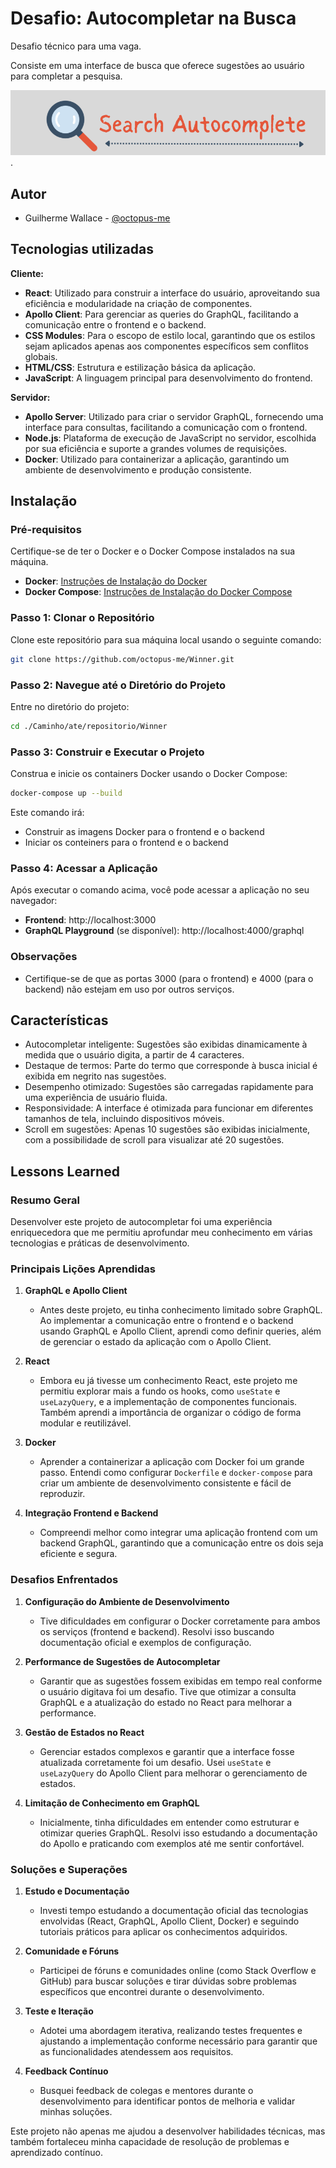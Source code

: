 
# Desafio: Autocompletar na Busca

Desafio técnico para uma vaga.

Consiste em uma interface de busca que oferece sugestões ao usuário para completar a pesquisa.


![alt text](./FrontEnd/autocomplete/Imagens/image-10.png).


## Autor

- Guilherme Wallace - [@octopus-me](https://www.github.com/octokatherine)


## Tecnologias utilizadas

**Cliente:** 
- **React**: Utilizado para construir a interface do usuário, aproveitando sua eficiência e modularidade na criação de componentes.
- **Apollo Client**: Para gerenciar as queries do GraphQL, facilitando a comunicação entre o frontend e o backend.
- **CSS Modules**: Para o escopo de estilo local, garantindo que os estilos sejam aplicados apenas aos componentes específicos sem conflitos globais.
- **HTML/CSS**: Estrutura e estilização básica da aplicação.
- **JavaScript**: A linguagem principal para desenvolvimento do frontend.

**Servidor:** 
- **Apollo Server**: Utilizado para criar o servidor GraphQL, fornecendo uma interface para consultas, facilitando a comunicação com o frontend.
- **Node.js**: Plataforma de execução de JavaScript no servidor, escolhida por sua eficiência e suporte a grandes volumes de requisições.
- **Docker**: Utilizado para containerizar a aplicação, garantindo um ambiente de desenvolvimento e produção consistente.

## Instalação

### Pré-requisitos

Certifique-se de ter o Docker e o Docker Compose instalados na sua máquina.

- **Docker**: [Instruções de Instalação do Docker](https://docs.docker.com/get-docker/)
- **Docker Compose**: [Instruções de Instalação do Docker Compose](https://docs.docker.com/compose/install/)

### Passo 1: Clonar o Repositório

Clone este repositório para sua máquina local usando o seguinte comando:

```sh
git clone https://github.com/octopus-me/Winner.git
```

### Passo 2: Navegue até o Diretório do Projeto

Entre no diretório do projeto:

```sh
cd ./Caminho/ate/repositorio/Winner
```

### Passo 3: Construir e Executar o Projeto

Construa e inicie os containers Docker usando o Docker Compose:

```sh
docker-compose up --build
```

Este comando irá:

- Construir as imagens Docker para o frontend e o backend
- Iniciar os conteiners para o frontend e o backend

### Passo 4: Acessar a Aplicação

Após executar o comando acima, você pode acessar a aplicação no seu navegador:

- **Frontend**: http://localhost:3000
- **GraphQL Playground** (se disponível): http://localhost:4000/graphql


### Observações

- Certifique-se de que as portas 3000 (para o frontend) e 4000 (para o backend) não estejam em uso por outros serviços.
## Características

- Autocompletar inteligente: Sugestões são exibidas dinamicamente à medida que o usuário digita, a partir de 4 caracteres.
- Destaque de termos: Parte do termo que corresponde à busca inicial é exibida em negrito nas sugestões.
- Desempenho otimizado: Sugestões são carregadas rapidamente para uma experiência de usuário fluida.
- Responsividade: A interface é otimizada para funcionar em diferentes tamanhos de tela, incluindo dispositivos móveis.
- Scroll em sugestões: Apenas 10 sugestões são exibidas inicialmente, com a possibilidade de scroll para visualizar até 20 sugestões.

## Lessons Learned

### Resumo Geral

Desenvolver este projeto de autocompletar foi uma experiência enriquecedora que me permitiu aprofundar meu conhecimento em várias tecnologias e práticas de desenvolvimento. 

### Principais Lições Aprendidas

1. **GraphQL e Apollo Client**
   - Antes deste projeto, eu tinha conhecimento limitado sobre GraphQL. Ao implementar a comunicação entre o frontend e o backend usando GraphQL e Apollo Client, aprendi como definir queries, além de gerenciar o estado da aplicação com o Apollo Client.

2. **React**
   - Embora eu já tivesse um conhecimento React, este projeto me permitiu explorar mais a fundo os hooks, como `useState` e `useLazyQuery`, e a implementação de componentes funcionais. Também aprendi a importância de organizar o código de forma modular e reutilizável.

3. **Docker**
   - Aprender a containerizar a aplicação com Docker foi um grande passo. Entendi como configurar `Dockerfile` e `docker-compose` para criar um ambiente de desenvolvimento consistente e fácil de reproduzir.

4. **Integração Frontend e Backend**
   - Compreendi melhor como integrar uma aplicação frontend com um backend GraphQL, garantindo que a comunicação entre os dois seja eficiente e segura.

### Desafios Enfrentados

1. **Configuração do Ambiente de Desenvolvimento**
   - Tive dificuldades em configurar o Docker corretamente para ambos os serviços (frontend e backend). Resolvi isso buscando documentação oficial e exemplos de configuração.

2. **Performance de Sugestões de Autocompletar**
   - Garantir que as sugestões fossem exibidas em tempo real conforme o usuário digitava foi um desafio. Tive que otimizar a consulta GraphQL e a atualização do estado no React para melhorar a performance.

3. **Gestão de Estados no React**
   - Gerenciar estados complexos e garantir que a interface fosse atualizada corretamente foi um desafio. Usei `useState` e `useLazyQuery` do Apollo Client para melhorar o gerenciamento de estados.

4. **Limitação de Conhecimento em GraphQL**
   - Inicialmente, tinha dificuldades em entender como estruturar e otimizar queries GraphQL. Resolvi isso estudando a documentação do Apollo e praticando com exemplos até me sentir confortável.

### Soluções e Superações

1. **Estudo e Documentação**
   - Investi tempo estudando a documentação oficial das tecnologias envolvidas (React, GraphQL, Apollo Client, Docker) e seguindo tutoriais práticos para aplicar os conhecimentos adquiridos.

2. **Comunidade e Fóruns**
   - Participei de fóruns e comunidades online (como Stack Overflow e GitHub) para buscar soluções e tirar dúvidas sobre problemas específicos que encontrei durante o desenvolvimento.

3. **Teste e Iteração**
   - Adotei uma abordagem iterativa, realizando testes frequentes e ajustando a implementação conforme necessário para garantir que as funcionalidades atendessem aos requisitos.

4. **Feedback Contínuo**
   - Busquei feedback de colegas e mentores durante o desenvolvimento para identificar pontos de melhoria e validar minhas soluções.

Este projeto não apenas me ajudou a desenvolver habilidades técnicas, mas também fortaleceu minha capacidade de resolução de problemas e aprendizado contínuo.
